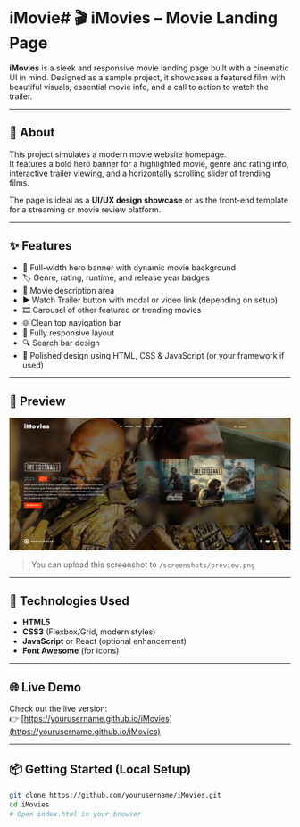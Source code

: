 # iMovie# 🎬 iMovies – Movie Landing Page

**iMovies** is a sleek and responsive movie landing page built with a cinematic UI in mind. Designed as a sample project, it showcases a featured film with beautiful visuals, essential movie info, and a call to action to watch the trailer.

---

## 📖 About

This project simulates a modern movie website homepage.  
It features a bold hero banner for a highlighted movie, genre and rating info, interactive trailer viewing, and a horizontally scrolling slider of trending films.

The page is ideal as a **UI/UX design showcase** or as the front-end template for a streaming or movie review platform.

---

## ✨ Features

- 🎥 Full-width hero banner with dynamic movie background
- 🏷️ Genre, rating, runtime, and release year badges
- 📜 Movie description area
- ▶️ Watch Trailer button with modal or video link (depending on setup)
- 🎞️ Carousel of other featured or trending movies
- 🌐 Clean top navigation bar
- 📱 Fully responsive layout
- 🔍 Search bar design
- 🎨 Polished design using HTML, CSS & JavaScript (or your framework if used)

---

## 📸 Preview

![iMovies Preview](./screenshots/preview.png)

> You can upload this screenshot to `/screenshots/preview.png`

---

## 🚀 Technologies Used

- **HTML5**
- **CSS3** (Flexbox/Grid, modern styles)
- **JavaScript** or React (optional enhancement)
- **Font Awesome** (for icons)

---

## 🌐 Live Demo

Check out the live version:  
👉 [https://yourusername.github.io/iMovies](https://yourusername.github.io/iMovies)

---

## 📦 Getting Started (Local Setup)

```bash
git clone https://github.com/yourusername/iMovies.git
cd iMovies
# Open index.html in your browser
